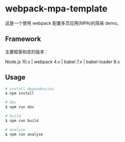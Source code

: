 # webpack-mpa-template

这是一个使用 webpack 配置多页应用(MPA)的简易 demo。

## Framework

主要框架和库的版本：

Node.js 10.x | webpack 4.x | babel 7.x | babel-loader 8.x

## Usage

```bash
# install dependencies
$ npm install

# dev
$ npm run dev

# build
$ npm run build

# analyse
$ npm run analyse
```
